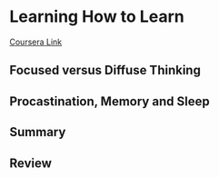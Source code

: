 # Learning How to Learn

[Coursera Link](https://www.coursera.org/learn/learning-how-to-learn)

## Focused versus Diffuse Thinking

## Procastination, Memory and Sleep

## Summary

## Review
